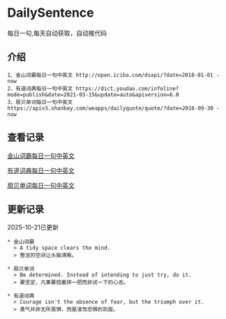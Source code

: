 # DailySentence

每日一句,每天自动获取，自动推代码

## 介绍

```
1、金山词霸每日一句中英文 http://open.iciba.com/dsapi/?date=2018-01-01 - now
2、有道词典每日一句中英文 https://dict.youdao.com/infoline?mode=publish&date=2021-03-15&update=auto&apiversion=6.0
3、扇贝单词每日一句中英文 https://apiv3.shanbay.com/weapps/dailyquote/quote/?date=2016-09-30 - now
```

## 查看记录

[金山词霸每日一句中英文](./data/iciba/)

[有道词典每日一句中英文](./data/youdao/)

[扇贝单词每日一句中英文](./data/shanbay/)

## 更新记录
2025-10-21已更新 
```
* 金山词霸
  > A tidy space clears the mind. 
  > 整洁的空间让头脑清晰。

* 扇贝单词
  > Be determined. Instead of intending to just try, do it.
  > 要坚定，凡事要抱着拼一把而非试一下的心态。

* 有道词典
  > Courage isn't the absence of fear, but the triumph over it.
  > 勇气并非无所畏惧，而是凌驾恐惧的凯旋。

```
